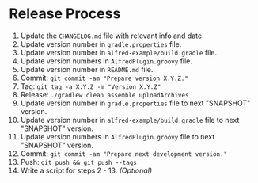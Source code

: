 Release Process
===============

 1. Update the `CHANGELOG.md` file with relevant info and date.
 2. Update version number in `gradle.properties` file.
 3. Update version number in `alfred-example/build.gradle` file.
 4. Update version numbers in `AlfredPlugin.groovy` file.
 5. Update version number in `README.md` file.
 6. Commit: `git commit -am "Prepare version X.Y.Z."`
 7. Tag: `git tag -a X.Y.Z -m "Version X.Y.Z"`
 8. Release: `./gradlew clean assemble uploadArchives`
 9. Update version number in `gradle.properties` file to next "SNAPSHOT" version.
 10. Update version number in `alfred-example/build.gradle` file to next "SNAPSHOT" version.
 11. Update version numbers in `AlfredPlugin.groovy` file to next "SNAPSHOT" version.
 12. Commit: `git commit -am "Prepare next development version."`
 13. Push: `git push && git push --tags`
 14. Write a script for steps 2 - 13. *(Optional)*
